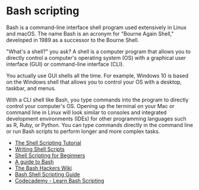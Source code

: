 # Bash scripting

Bash is a command-line interface shell program used extensively in Linux and macOS. The name Bash is an acronym for "Bourne Again Shell," developed in 1989 as a successor to the Bourne Shell.

"What's a shell?" you ask? A shell is a computer program that allows you to directly control a computer's operating system (OS) with a graphical user interface (GUI) or command-line interface (CLI).

You actually use GUI shells all the time. For example, Windows 10 is based on the Windows shell that allows you to control your OS with a desktop, taskbar, and menus.

With a CLI shell like Bash, you type commands into the program to directly control your computer's OS. Opening up the terminal on your Mac or command line in Linux will look similar to consoles and integrated development environments (IDEs) for other programming languages such as R, Ruby, or Python. You can type commands directly in the command line or run Bash scripts to perform longer and more complex tasks.

- [The Shell Scripting Tutorial](https://www.shellscript.sh/)
- [Writing Shell Scripts](https://linuxcommand.org/lc3_writing_shell_scripts.php)
- [Shell Scripting for Beginners](https://www.freecodecamp.org/news/shell-scripting-crash-course-how-to-write-bash-scripts-in-linux/)
- [A guide to Bash](https://www.gnu.org/savannah-checkouts/gnu/bash/manual/bash.html)
- [The Bash Hackers Wiki](https://wiki.bash-hackers.org/)
- [Bash Shell Scripting Guide](https://rudrakshi.hashnode.dev/bash-shell-scripting-guide)
- [Codecademy - Learn Bash Scripting](https://www.codecademy.com/learn/bash-scripting)
